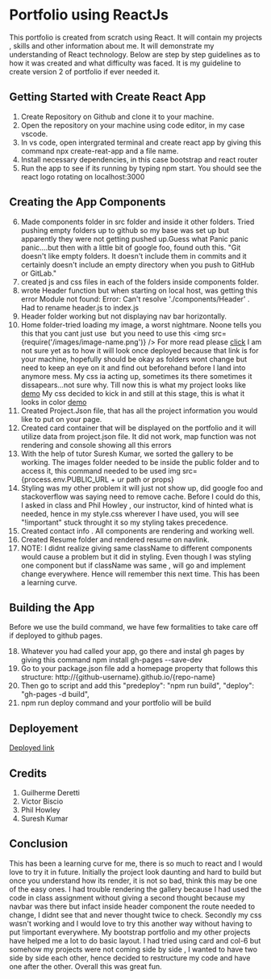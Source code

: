 # Portfolio using ReactJs
This portfolio is created from scratch using React. It will contain my projects , skills and other information about me. It will demonstrate my understanding of React technology. Below are step by step guidelines as to how it was created and what difficulty was faced. It is my guideline to create version 2 of portfolio if ever needed it.

## Getting Started with Create React App

1. Create Repository on Github and clone it to your machine.
2. Open the repository on your machine using code editor, in my case vscode.
3. In vs code, open intergrated terminal and create react app by giving this command npx create-reat-app and a file name.
4. Install necessary dependencies, in this case bootstrap and react router
5. Run the app to see if its running by typing npm start. You should see the react logo rotating on localhost:3000

## Creating the App Components
6. Made components folder in src folder and inside it other folders. Tried pushing empty folders up to github so my base was set up but apparently they were not getting pushed up.Guess what Panic panic panic....but then with a little bit of google foo, found outh this. 
"Git doesn't like empty folders. It doesn't include them in commits and it certainly doesn't include an empty directory when you push to GitHub or GitLab."
7. created js and css files in each of the folders inside components folder.
8. wrote Header function but when starting on local host, was getting this error
Module not found: Error: Can't resolve './components/Header' .
Had to rename header.js to index.js
9. Header folder working but not displaying nav bar horizontally. 
10. Home folder-tried loading my image, a worst nightmare. Noone tells you this that you cant just use <img scr=""> but you need to use this <img src={require('/images/image-name.png')} /> For more read please [click](https://stackoverflow.com/questions/34582405/react-wont-load-local-images) I am not sure yet as to how it will look once deployed because that link is for your machine, hopefully should be okay as folders wont change but need to keep an eye on it and find out beforehand before I land into anymore mess.
My css ia acting up, sometimes its there sometimes it dissapears...not sure why. Till now this is what my project looks like [demo](../portfolio/src/components/Images/illustration1.png)
My css decided to kick in and still at this stage, this is what it looks in color [demo](../portfolio/src/components/Images/illustration%202.png)
11. Created Project.Json file, that has all the project information you would like to put on your page.
12. Created card container that will be displayed on the portfolio and it will utilize data from project.json file. It did not work, map function was not rendering and console showing all this errors
13. With the help of tutor Suresh Kumar, we sorted the gallery to be working. The images folder needed to be inside the public folder and to access it, this command needed to be used img src={process.env.PUBLIC_URL + ur path or props}
14. Styling was my other problem it will just not show up, did google foo and stackoverflow was saying need to remove cache. Before I could do this, I asked in class and Phil Howley , our instructor, kind of hinted what is needed, hence in my style.css  wherever I have used, you will see "!important" stuck throught it so my styling takes precedence.
15. Created contact info . All components are rendering and working well.
16. Created Resume folder and rendered resume on navlink.
17. NOTE: I didnt realize giving same className to different components would cause a problem but it did in styling. Even though I was styling one component but if className was same , will go and implement change everywhere. Hence will remember this next time. This has been a learning curve.

## Building the App 
Before we use the build command, we have few formalities to take care off if deployed to github pages.

18. Whatever you had called your app, go there and instal gh pages by giving this command npm install gh-pages --save-dev
19. Go to your package.json file  add a homepage property that follows this structure: http://{github-username}.github.io/{repo-name}
20. Then go to script and add this "predeploy": "npm run build",
    "deploy": "gh-pages -d build",
21. npm run deploy command and your portfolio will be build


## Deployement
[Deployed link](https://Najma53.github.io/Portfolio-using-React)

## Credits
1. Guilherme Deretti
2. Victor Biscio
3. Phil Howley
4. Suresh Kumar

## Conclusion
This has been a learning curve for me, there is so much to react and I would love to try it in future. Initially the project look daunting and hard to build but once you understand how its render, it is not so bad, think this may be one of the easy ones. I had trouble rendering the gallery because I had used the code in class assignment without giving a second thought because my navbar was there but infact inside header component the route needed to change, I didnt see that and never thought twice to check. Secondly my css wasn't working and I would love to try this another way without having to put !important everywhere. My bootstrap portfolio and my other projects have helped me a lot to do basic layout. I had tried using card and col-6 but somehow my projects were not coming side by side , I wanted to have two side by side each other, hence decided to restructure my code and have one after the other. Overall this was great fun. 

